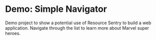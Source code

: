 # Demo: Simple Navigator

Demo project to show a potential use of Resource Sentry to build a web application.
Navigate through the list to learn more about Marvel super heroes.
